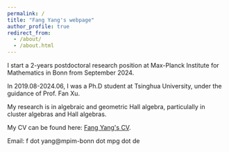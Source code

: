 ```yaml
---
permalink: /
title: "Fang Yang's webpage"
author_profile: true
redirect_from: 
  - /about/
  - /about.html
---
```


I start a 2-years postdoctoral research position at Max-Planck Institute for Mathematics in Bonn from September 2024.

In 2019.08-2024.06, I was a Ph.D student at Tsinghua University, under the guidance of Prof. Fan Xu.

My research is in algebraic and geometric Hall algebra, particulally in cluster algebras and Hall algebras.

My CV can be found here: [Fang Yang's CV](../assets/CV_FangYang.pdf).

Email: f dot yang@mpim-bonn dot mpg dot de


